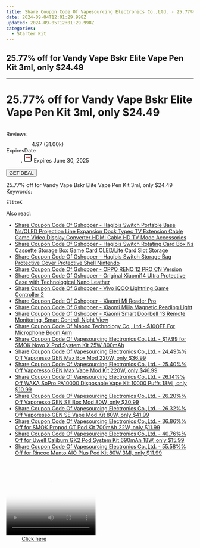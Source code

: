 ```yaml
---
title: Share Coupon Code Of Vapesourcing Electronics Co.,Ltd. - 25.77%% Off for Vandy Vape Bskr Elite Vape Pen Kit 3Ml, only $24.49
date: 2024-09-04T12:01:29.998Z
updated: 2024-09-05T12:01:29.998Z
categories:
  - Starter Kit
---
```


## 25.77% off for Vandy Vape Bskr Elite Vape Pen Kit 3ml, only $24.49

<hr>
<main class="px-4 py-6 sm:p-6 md:px-8 md:py-10">
  <div class="mx-auto grid max-w-4xl grid-cols-1 lg:max-w-5xl lg:grid-cols-2 lg:gap-x-20">
    <div class="relative col-start-1 row-start-1 flex flex-col-reverse rounded-lg bg-gradient-to-t from-black/75 via-black/0 p-3 sm:row-start-2 sm:bg-none sm:p-0 lg:row-start-1">
      <h1 class="mt-1 text-lg font-semibold text-white sm:text-slate-900 md:text-2xl dark:sm:text-white">25.77% off for Vandy Vape Bskr Elite Vape Pen Kit 3ml, only $24.49</h1>
    </div>
        <div class="col-start-1 col-end-3 row-start-1 grid gap-4 sm:mb-6 sm:grid-cols-4 lg:col-start-2 lg:row-span-6 lg:row-end-6 lg:mb-0 lg:gap-6">
      <img src="https://static.shareasale.com/image/90958/deal/000000_16672916899166.png" alt="" class="h-60 w-full rounded-lg object-cover sm:col-span-2 sm:h-52 lg:col-span-full" loading="lazy" />
    </div>
        <dl class="row-start-2 mt-4 flex items-center text-xs font-medium sm:row-start-3 sm:mt-1 md:mt-2.5 lg:row-start-2">
      <dt class="sr-only">Reviews</dt>
      <dd class="flex items-center text-indigo-600 dark:text-indigo-400">
        <svg width="24" height="24" fill="none" aria-hidden="true" class="mr-1 stroke-current dark:stroke-indigo-500">
          <path d="m12 5 2 5h5l-4 4 2.103 5L12 16l-5.103 3L9 14l-4-4h5l2-5Z" stroke-width="2" stroke-linecap="round" stroke-linejoin="round" />
        </svg>
        <span>4.97 <span class="font-normal text-slate-400">(31.00k)</span></span>
      </dd>
      <dt class="sr-only">ExpiresDate</dt>
      <dd class="flex items-center">
        <svg width="2" height="2" aria-hidden="true" fill="currentColor" class="mx-3 text-slate-300">
          <circle cx="1" cy="1" r="1" />
        </svg>
        <svg width="24" height="24" viewBox="0 0 24 24" fill="none" stroke="currentColor" stroke-width="2">
          <rect x="3" y="3" width="18" height="18" rx="2" fill="#fff" />
          <path d="M6 10L18 10" stroke="red" stroke-width="2" fill="none" />
          <path d="M10 6L10 18" stroke="#fff" stroke-width="2" fill="none" />
        </svg>
        Expires June 30, 2025      </dd>
    </dl>
    <div class="col-start-1 row-start-3 mt-4 self-center sm:col-start-2 sm:row-span-2 sm:row-start-2 sm:mt-0 lg:col-start-1 lg:row-start-3 lg:row-end-4 lg:mt-6">
      <button type="button" onClick="javascript:window.open(decodeURIComponent('https%3A%2F%2Fwww.shareasale.com%2Fu.cfm%3Fd%3D969310%26m%3D90958%26u%3D4338022'), '_blank');void(0);" class="rounded-lg bg-red-600 px-3 py-2 text-sm font-medium leading-6 text-white">GET DEAL</button>
    </div>
    <p class="col-start-1 mt-4 text-sm leading-6 sm:col-span-2 lg:col-span-1 lg:row-start-4 lg:mt-6 dark:text-slate-400">25.77% off for Vandy Vape Bskr Elite Vape Pen Kit 3ml, only $24.49 Keywords: </p>
    <p class="mt-4">
      <code class="bg-purple-900 p-4 text-sm font-bold tracking-widest text-white">EliteK</code>
    </p>
  </div>
</main>
<span class="atpl-alsoreadstyle">Also read:</span>
<div><ul>
<li><a href="https://coupons.techidaily.com/coupon-1117809-share-97331-sale/"><u>Share Coupon Code Of Gshopper - Hagibis Switch Portable Base Ns/OLED Projection Line Expansion Dock Typec TV Extension Cable Game Video Display Converter HDMI Cable HD TV Mode Accessories</u></a></li>
<li><a href="https://coupons.techidaily.com/coupon-1117808-share-97331-sale/"><u>Share Coupon Code Of Gshopper - Hagibis Switch Rotating Card Box Ns Cassette Storage Box Game Card OLED/Lite Card Slot Storage</u></a></li>
<li><a href="https://coupons.techidaily.com/coupon-1117807-share-97331-sale/"><u>Share Coupon Code Of Gshopper - Hagibis Switch Storage Bag Protective Cover Protective Shell Nintendo</u></a></li>
<li><a href="https://coupons.techidaily.com/coupon-1117806-share-97331-sale/"><u>Share Coupon Code Of Gshopper - OPPO RENO 12 PRO CN Version</u></a></li>
<li><a href="https://coupons.techidaily.com/coupon-1117801-share-97331-sale/"><u>Share Coupon Code Of Gshopper - Original Xiaomi14 Ultra Protective Case with Technological Nano Leather</u></a></li>
<li><a href="https://coupons.techidaily.com/coupon-1117803-share-97331-sale/"><u>Share Coupon Code Of Gshopper - Vivo iQOO Lightning Game Controller 2</u></a></li>
<li><a href="https://coupons.techidaily.com/coupon-1117804-share-97331-sale/"><u>Share Coupon Code Of Gshopper - Xiaomi Mi Reader Pro</u></a></li>
<li><a href="https://coupons.techidaily.com/coupon-1117802-share-97331-sale/"><u>Share Coupon Code Of Gshopper - Xiaomi Mijia Magnetic Reading Light</u></a></li>
<li><a href="https://coupons.techidaily.com/coupon-1117805-share-97331-sale/"><u>Share Coupon Code Of Gshopper - Xiaomi Smart Doorbell 1S Remote Monitoring, Smart Control, Night View</u></a></li>
<li><a href="https://coupons.techidaily.com/coupon-1117640-share-156155-sale/"><u>Share Coupon Code Of Maono Technology Co., Ltd - $10OFF For Microphone Boom Arm</u></a></li>
<li><a href="https://coupons.techidaily.com/coupon-681870-share-90958-sale/"><u>Share Coupon Code Of Vapesourcing Electronics Co.,Ltd. - $17.99 for SMOK Novo X Pod System Kit 25W 800mAh</u></a></li>
<li><a href="https://coupons.techidaily.com/coupon-1117770-share-90958-sale/"><u>Share Coupon Code Of Vapesourcing Electronics Co.,Ltd. - 24.49%% Off Vaporesso GEN Max Box Mod 220W, only $36.99</u></a></li>
<li><a href="https://coupons.techidaily.com/coupon-1117771-share-90958-sale/"><u>Share Coupon Code Of Vapesourcing Electronics Co.,Ltd. - 25.40%% Off Vaporesso GEN Max Vape Mod Kit 220W, only $46.99</u></a></li>
<li><a href="https://coupons.techidaily.com/coupon-1033811-share-90958-sale/"><u>Share Coupon Code Of Vapesourcing Electronics Co.,Ltd. - 26.14%% Off WAKA SoPro PA10000 Disposable Vape Kit 10000 Puffs 18Ml, only $10.99</u></a></li>
<li><a href="https://coupons.techidaily.com/coupon-1117772-share-90958-sale/"><u>Share Coupon Code Of Vapesourcing Electronics Co.,Ltd. - 26.20%% Off Vaporesso GEN SE Box Mod 80W, only $30.99</u></a></li>
<li><a href="https://coupons.techidaily.com/coupon-1117773-share-90958-sale/"><u>Share Coupon Code Of Vapesourcing Electronics Co.,Ltd. - 26.32%% Off Vaporesso GEN SE Vape Mod Kit 80W, only $41.99</u></a></li>
<li><a href="https://coupons.techidaily.com/coupon-1047917-share-90958-sale/"><u>Share Coupon Code Of Vapesourcing Electronics Co.,Ltd. - 36.86%% Off for SMOK Propod GT Pod Kit 700mAh 22W, only $11.99</u></a></li>
<li><a href="https://coupons.techidaily.com/coupon-901892-share-90958-sale/"><u>Share Coupon Code Of Vapesourcing Electronics Co.,Ltd. - 40.76%% Off for Uwell Caliburn GK2 Pod System Kit 690mAh 18W, only $15.99</u></a></li>
<li><a href="https://coupons.techidaily.com/coupon-1031547-share-90958-sale/"><u>Share Coupon Code Of Vapesourcing Electronics Co.,Ltd. - 55.58%% Off for Rincoe Manto AIO Plus Pod Kit 80W 3Ml, only $11.99</u></a></li>
</ul></div>

<ins class="adsbygoogle"
      style="display:block"
      data-ad-client="ca-pub-7571918770474297"
      data-ad-slot="8358498916"
      data-ad-format="auto"
      data-full-width-responsive="true"></ins>
<!-- affiliate ads begin -->
<span id="1265663">
					<video width="240" height="200" style="cursor:pointer"
           poster="//a.impactradius-go.com/display-clicktoplayimage/1265663.png"
           onclick="if(!this.playClicked){this.play();this.setAttribute('controls',true);this.playClicked=true;}">
	   <source src="//a.impactradius-go.com/display-ad/4482-1265663">
	   <img src="//a.impactradius-go.com/display-clicktoplayimage/1265663.png" style="border: none; height: 100%; width: 100%; object-fit: contain">
	</video>
	<div style="width:150px;text-align:center"><a href="javascript:window.open(decodeURIComponent('https%3A%2F%2Fmartinic.evyy.net%2Fc%2F5597632%2F1265663%2F4482'), '_blank');void(0);">Click here</a></div>
</span>
<img height="0" width="0" src="https://imp.pxf.io/i/5597632/1265663/4482" style="position:absolute;visibility:hidden;" border="0" />
<!-- affiliate ads end -->